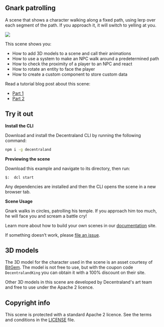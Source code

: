 ## Gnark patrolling

A scene that shows a character walking along a fixed path, using lerp over each segment of the path. If you approach it, it will switch to yelling at you.

![](screenshot/screenshot.png)

This scene shows you:

- How to add 3D models to a scene and call their animations
- How to use a system to make an NPC walk around a predetermined path
- How to check the proximity of a player to an NPC and react
- How to rotate an entity to face the player
- How to create a custom component to store custom data


Read a tutorial blog post about this scene:

- [Part 1](https://decentraland.org/blog/tutorials/motion-animations-in-SDK-5/)
- [Part 2](https://decentraland.org/blog/tutorials/motion-animations-in-SDK-5-part-2/)

## Try it out

**Install the CLI**

Download and install the Decentraland CLI by running the following command:

```bash
npm i -g decentraland
```

**Previewing the scene**

Download this example and navigate to its directory, then run:

```
$:  dcl start
```

Any dependencies are installed and then the CLI opens the scene in a new browser tab.

**Scene Usage**

Gnark walks in circles, patrolling his temple. If you approach him too much, he will face you and scream a battle cry!

Learn more about how to build your own scenes in our [documentation](https://docs.decentraland.org/) site.

If something doesn’t work, please [file an issue](https://github.com/decentraland-scenes/Awesome-Repository/issues/new).

## 3D models

The 3D model for the character used in the scene is an asset courtesy of [BitGem]( https://shop.bitgem3d.com). The model is not free to use, but with the coupon code `DecentralandKing` you can obtain it with a 100% discount on their site.

Other 3D models in this scene are developed by Decentraland's art team and free to use under the Apache 2 licence.

## Copyright info

This scene is protected with a standard Apache 2 licence. See the terms and conditions in the [LICENSE](/LICENSE) file.

